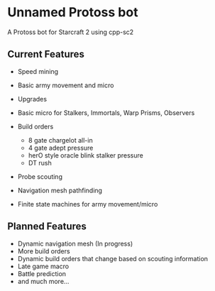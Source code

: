 # Unnamed Protoss bot
A Protoss bot for Starcraft 2 using cpp-sc2

## Current Features
 - Speed mining
 - Basic army movement and micro
 - Upgrades
 - Basic micro for Stalkers, Immortals, Warp Prisms, Observers
 - Build orders
	- 8 gate chargelot all-in
	- 4 gate adept pressure
	- herO style oracle blink stalker pressure
	- DT rush
 - Probe scouting

 - Navigation mesh pathfinding
 - Finite state machines for army movement/micro

## Planned Features
 - Dynamic navigation mesh (In progress)
 - More build orders
 - Dynamic build orders that change based on scouting information
 - Late game macro
 - Battle prediction
 - and much more...